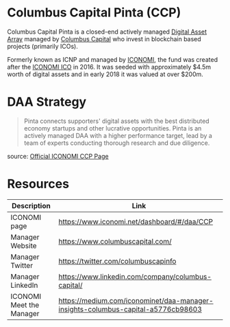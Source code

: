 # Columbus Capital Pinta (CCP)
Columbus Capital Pinta is a closed-end actively managed [Digital Asset Array](../Digital-Asset-Arrays.md) managed by [Columbus Capital](../Columbus-Capital.md) who invest in blockchain based projects (primarily ICOs). 

Formerly known as ICNP and managed by [ICONOMI](../ICONOMI.md), the fund was created after the [ICONOMI ICO](../ICONOMI-ICO.md) in 2016. It was seeded with approximately $4.5m worth of digital assets and in early 2018 it was valued at over $200m.

# DAA Strategy
> Pinta connects supporters' digital assets with the best distributed economy startups and other lucrative opportunities. Pinta is an actively managed DAA with a higher performance target, lead by a team of experts conducting thorough research and due diligence.

source: [Official ICONOMI CCP Page](https://www.iconomi.net/dashboard/#/daa/CCP)

# Resources
Description | Link 
---|---
ICONOMI page | https://www.iconomi.net/dashboard/#/daa/CCP
Manager Website | https://www.columbuscapital.com/
Manager Twitter | https://twitter.com/columbuscapinfo
Manager LinkedIn | https://www.linkedin.com/company/columbus-capital/
ICONOMI Meet the Manager | https://medium.com/iconominet/daa-manager-insights-columbus-capital-a5776cb98603
